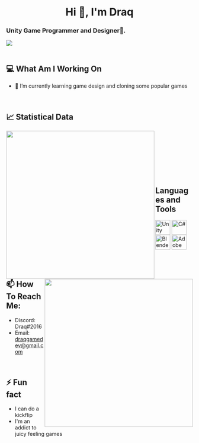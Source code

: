 <h1 align="center">Hi 👋, I'm Draq</h1>

<h3 align="left">Unity Game Programmer and Designer🌟.</h3>
<div>
<img src = https://komarev.com/ghpvc/?username=draqsvag>
</div>

<br/>

<h2 align="left">💻 What Am I Working On</h2>

- 🌱 I’m currently learning game design and cloning some popular games
<br/>
<h2 align=left>📈 Statistical Data</h2>

<div>
  <p>
    <img align="left" src=https://github-readme-stats.vercel.app/api?username=draqsvag&show_icons=true&theme=tokyonight width=400>
  </p>
  
  <p>
    <img align="right" src=https://github-readme-streak-stats.herokuapp.com?user=draqsvag&theme=tokyonight&date_format=j%20M%5B%20Y%5D width=400>
  </p>
</div>

<br/> <br/> <br/> <br/> <br/> <br/> <br/>

<h2 align="left" >Languages and Tools</h2>

<p align="left">
<a href="https://unity.com" target="blank">
    <img align="center" src="https://i.redd.it/tu3gt6ysfxq71.png" alt="Unity" width="40"/></a>
<a href="https://docs.microsoft.com/tr-tr/dotnet/csharp/" target="blank">
    <img align="center" src="https://cdn.icon-icons.com/icons2/2415/PNG/512/csharp_original_logo_icon_146578.png" alt="C#" width="40"/></a> 
<a href="https://www.blender.org" target="blank">
    <img align="center" src="https://upload.wikimedia.org/wikipedia/commons/thumb/0/0c/Blender_logo_no_text.svg/2503px-Blender_logo_no_text.svg.png" alt="Blender3D" width="40"/></a> 
<a href="https://www.adobe.com/tr/products/photoshop.html" target="blank">
    <img align="center" src="https://cdn.freelogovectors.net/wp-content/uploads/2021/09/adobe-photoshop-logo-freelogovectors.net_-400x400.png" alt="Adobe Photoshop" width="40"/></a> 
</p>

<br/>

<h2 align="left"> 📫 How To Reach Me: </h2>

- Discord: Draq#2016
- Email: draqgamedev@gmail.com

<br/>

<h2 align="left"> ⚡ Fun fact </h2>

- I can do a kickflip
- I'm an addict to juicy feeling games

<h2></h2>
